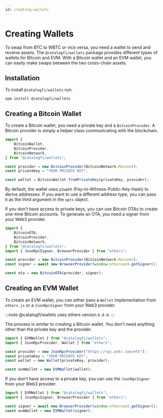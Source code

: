 ```yaml
---
id: creating-wallets
---
```


# Creating Wallets
To swap from BTC to WBTC or vice versa, you need a wallet to send and receive assets. The `@catalogfi/wallets` package provides different types of wallets for Bitcoin and EVM. With a Bitcoin wallet and an EVM wallet, you can easily make swaps between the two cross-chain assets.

## Installation
To install `@catalogfi/wallets` run:
```shell
npm install @catalogfi/wallets
```

## Creating a Bitcoin Wallet
To create a Bitcoin wallet, you need a private key and a `BitcoinProvider`. A Bitcoin provider is simply a helper class communicating with the blockchain.

```ts
import {
    BitcoinWallet,
    BitcoinProvider,
    BitcoinNetwork,
} from "@catalogfi/wallets";

const provider = new BitcoinProvider(BitcoinNetwork.Mainnet);
const privateKey = "YOUR PRIVATE KEY";

const wallet = BitcoinWallet.fromPrivateKey(privateKey, provider);
```

By default, the wallet uses `p2wpkh` (Pay-to-Witness-Public-Key-Hash) to derive addresses. If you want to use a different address type, you can pass it as the third argument in the `opts` object.

If you don't have access to private keys, you can use Bitcoin OTAs to create one-time Bitcoin accounts. To generate an OTA, you need a signer from your Web3 provider.

```ts
import {
    BitcoinOTA,
    BitcoinProvider,
    BitcoinNetwork,
} from "@catalogfi/wallets";
import { JsonRpcSigner, BrowserProvider } from "ethers";

const provider = new BitcoinProvider(BitcoinNetwork.Mainnet);
const signer = await new BrowserProvider(window.ethereum).getSigner();

const ota = new BitcoinOTA(provider, signer);
```

## Creating an EVM Wallet
To create an EVM wallet, you can either pass a `Wallet` implementation from `ethers.js` or a `JsonRpcSigner` from your Web3 provider.

:::note
@catalogfi/wallets uses ethers version `6.8.0`.
:::

The process is similar to creating a Bitcoin wallet. You don't need anything other than the private key and the provider.

```ts
import { EVMWallet } from "@catalogfi/wallets";
import { JsonRpcProvider, Wallet } from "ethers";

const provider = new JsonRpcProvider("https://rpc.ankr.com/eth");
const privateKey = "YOUR PRIVATE KEY";
const wallet = new Wallet(privateKey, provider);

const evmWallet = new EVMWallet(wallet);
```

If you don't have access to a private key, you can use the `JsonRpcSigner` from your Web3 provider.

```ts
import { EVMWallet } from "@catalogfi/wallets";
import { JsonRpcSigner, BrowserProvider } from "ethers";

const signer = await new BrowserProvider(window.ethereum).getSigner();
const evmWallet = new EVMWallet(signer);
```